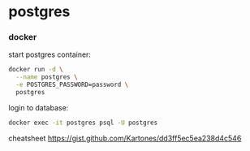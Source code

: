 # postgres

### docker

start postgres container:
```bash
docker run -d \
  --name postgres \
  -e POSTGRES_PASSWORD=password \
  postgres
```

login to database:
```bash
docker exec -it postgres psql -U postgres
```

cheatsheet https://gist.github.com/Kartones/dd3ff5ec5ea238d4c546

